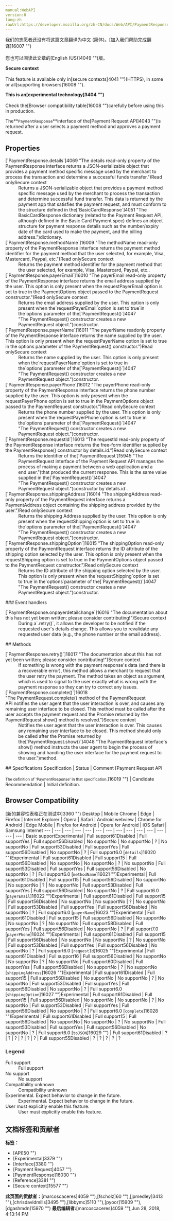 ```yaml
---
manual:WebAPI
version:0
lang:zh
rawUrl:https://developer.mozilla.org/zh-CN/docs/Web/API/PaymentResponse
---
```




<bdi>我们的志愿者还没有将这篇文章翻译为<bdi>中文 (简体)</bdi>。[加入我们帮助完成翻译]16007 "")<br></br>您也可以阅读此文章的[English (US)]4049 "")版。</bdi>






**Secure context**<br></br>This feature is available only in[secure contexts]4041 "")(HTTPS), in some or all[supporting browsers]16008 "").




**This is an[experimental technology]3404 "")**<br></br>Check the[Browser compatibility table]16008 "")carefully before using this in production.




The**`PaymentResponse`**interface of the[Payment Request API]4043 "")is returned after a user selects a payment method and approves a payment request.


## Properties<a name="Properties"></a>
<dl><dt>[`PaymentResponse.details`]4069 "The details read-only property of the PaymentResponse interface returns a JSON-serializable object that provides a payment method specific message used by the merchant to process the transaction and determine a successful funds transfer.")Read onlySecure context</dt><dd>Returns a JSON-serializable object that provides a payment method specific message used by the merchant to process the transaction and determine successful fund transfer. This data is returned by the payment app that satisfies the payment request, and must conform to the structure defined in the[`BasicCardResponse`]4051 "The BasicCardResponse dictionary (related to the Payment Request API, although defined in the Basic Card Payment spec) defines an object structure for payment response details such as the number/expiry date of the card used to make the payment, and the billing address.")dictionary.</dd><dt>[`PaymentResponse.methodName`]16009 "The methodName read-only property of the PaymentResponse interface returns the payment method identifier for the payment method that the user selected, for example, Visa, Mastercard, Paypal, etc.")Read onlySecure context</dt><dd>Returns the payment method identifier for the payment method that the user selected, for example, Visa, Mastercard, Paypal, etc..</dd><dt>[`PaymentResponse.payerEmail`]16010 "The payerEmail read-only property of the PaymentResponse interface returns the email address supplied by the user. This option is only present when the requestPayerEmail option is set to true in the PaymentOptions object passed to the PaymentRequest constructor.")Read onlySecure context</dt><dd>Returns the email address supplied by the user. This option is only present when the`requestPayerEmail`option is set to`true`in the`options`parameter of the[`PaymentRequest()`]4047 "The PaymentRequest() constructor creates a new PaymentRequest object.")constructor.</dd><dt>[`PaymentResponse.payerName`]16011 "The payerName readonly property of the PaymentResponse interface returns the name supplied by the user. This option is only present when the requestPayerName option is set to true in the options parameter of the PaymentRequest() constructor.")Read onlySecure context</dt><dd>Returns the name supplied by the user. This option is only present when the`requestPayerName`option is set to true in the`options`parameter of the[`PaymentRequest()`]4047 "The PaymentRequest() constructor creates a new PaymentRequest object.")constructor.</dd><dt>[`PaymentResponse.payerPhone`]16012 "The payerPhone read-only property of the PaymentResponse interface returns the phone number supplied by the user. This option is only present when the requestPayerPhone option is set to true in the PaymentOptions object passed to the PaymentRequest constructor.")Read onlySecure context</dt><dd>Returns the phone number supplied by the user. This option is only present when the`requestPayerPhone`option is set to`true`in the`options`parameter of the[`PaymentRequest()`]4047 "The PaymentRequest() constructor creates a new PaymentRequest object.")constructor.</dd><dt>[`PaymentResponse.requestId`]16013 "The requestId read-only property of the PaymentResponse interface rreturns the free-form identifier supplied by the PaymentResponse() constructor by details.id.")Read onlySecure context</dt><dd>Returns the identifier of the[`PaymentRequest`]15945 "The PaymentRequest interface of the Payment Request API manages the process of making a payment between a web application and a end user.")that produced the current response. This is the same value supplied in the[`PaymentRequest()`]4047 "The PaymentRequest() constructor creates a new PaymentRequest object.")constructor by`details.id`.</dd><dt>[`PaymentResponse.shippingAddress`]16014 "The shippingAddress read-only property of the PaymentRequest interface returns a PaymentAddress object containing the shipping address provided by the user.")Read onlySecure context</dt><dd>Returns the shipping Address supplied by the user. This option is only present when the`requestShipping`option is set to`true`in the`options`parameter of the[`PaymentRequest()`]4047 "The PaymentRequest() constructor creates a new PaymentRequest object.")constructor.</dd><dt>[`PaymentResponse.shippingOption`]16015 "The shippingOption read-only property of the PaymentRequest interface returns the ID attribute of the shipping option selected by the user. This option is only present when the requestShipping option is set to true in the PaymentOptions object passed to the PaymentRequest constructor.")Read onlySecure context</dt><dd>Returns the ID attribute of the shipping option selected by the user. This option is only present when the`requestShipping`option is set to`true`in the`options`parameter of the[`PaymentRequest()`]4047 "The PaymentRequest() constructor creates a new PaymentRequest object.")constructor.</dd></dl>
### Event handlers<a name="Event_handlers"></a>
<dl><dt>[`PaymentResponse.onpayerdetailchange`]16016 "The documentation about this has not yet been written; please consider contributing!")Secure context</dt><dd>During a`.retry()`, it allows the developer to be notified if the requested user&#39;s details change. This allows you to revalidate any requested user data (e.g., the phone number or the email address).</dd></dl>
## Methods<a name="Methods"></a>
<dl><dt>[`PaymentResponse.retry()`]16017 "The documentation about this has not yet been written; please consider contributing!")Secure context</dt><dd>If something is wrong with the payment response&#39;s data (and there is a recoverable error), this method allows a merchant to request that the user retry the payment. The method takes an object as argument, which is used to signal to the user exactly what is wrong with the payment response so they can try to correct any issues.</dd><dt>[`PaymentResponse.complete()`]16018 "The PaymentRequest.complete() method of the PaymentRequest API notifies the user agent that the user interaction is over, and causes any remaining user interface to be closed. This method must be called after the user accepts the payment request and the Promise returned by the PaymentRequest.show() method is resolved.")Secure context</dt><dd>Notifies the user agent that the user interaction is over. This causes any remaining user interface to be closed. This method should only be called after the Promise returned by the[`PaymentRequest.show()`]4048 "The PaymentRequest interface's show() method instructs the user agent to begin the process of showing and handling the user interface for the payment request to the user.")method.</dd></dl>
## Specifications<a name="Specifications"></a>
Specification | Status | Comment 
[Payment Request API<br></br><small>The definition of &#39;PaymentResponse&#39; in that specification.</small>]16019 "") | Candidate Recommendation | Initial definition. 


## Browser Compatibility<a name="Browser_Compatibility"></a>
[新的兼容性表格正在测试中<i></i>]3360 "")
<abbr>Desktop<i></i></abbr> | <abbr>Mobile<i></i></abbr> 
<abbr>Chrome<i></i></abbr> | <abbr>Edge<i></i></abbr> | <abbr>Firefox<i></i></abbr> | <abbr>Internet Explorer<i></i></abbr> | <abbr>Opera<i></i></abbr> | <abbr>Safari<i></i></abbr> | <abbr>Android webview<i></i></abbr> | <abbr>Chrome for Android<i></i></abbr> | <abbr>Edge Mobile<i></i></abbr> | <abbr>Firefox for Android<i></i></abbr> | <abbr>Opera for Android<i></i></abbr> | <abbr>iOS Safari<i></i></abbr> | <abbr>Samsung Internet<i></i></abbr> 
 ---  |  ---  |  ---  |  ---  |  ---  |  ---  |  ---  |  ---  |  ---  |  ---  |  ---  |  ---  |  ---  |  ---  | 
Basic support<abbr>Experimental<i></i></abbr> | <abbr>Full support</abbr>61<abbr>Disabled<i></i></abbr> | <abbr>Full support</abbr>Yes | <abbr>Full support</abbr>56<abbr>Disabled<i></i></abbr> | <abbr>No support</abbr>No | <abbr>No support</abbr>No | <abbr>?</abbr> | <abbr>No support</abbr>No | <abbr>Full support</abbr>53<abbr>Disabled<i></i></abbr> | <abbr>Full support</abbr>Yes | <abbr>Full support</abbr>56<abbr>Disabled<i></i></abbr> | <abbr>No support</abbr>No | <abbr>?</abbr> | <abbr>Full support</abbr>6.0 
[`details`]16020 "")<abbr>Experimental<i></i></abbr> | <abbr>Full support</abbr>61<abbr>Disabled<i></i></abbr> | <abbr>Full support</abbr>15 | <abbr>Full support</abbr>56<abbr>Disabled<i></i></abbr> | <abbr>No support</abbr>No | <abbr>No support</abbr>No | <abbr>?</abbr> | <abbr>No support</abbr>No | <abbr>Full support</abbr>53<abbr>Disabled<i></i></abbr> | <abbr>Full support</abbr>Yes | <abbr>Full support</abbr>56<abbr>Disabled<i></i></abbr> | <abbr>No support</abbr>No | <abbr>?</abbr> | <abbr>Full support</abbr>6.0 
[`methodName`]16021 "")<abbr>Experimental<i></i></abbr> | <abbr>Full support</abbr>61<abbr>Disabled<i></i></abbr> | <abbr>Full support</abbr>15 | <abbr>Full support</abbr>56<abbr>Disabled<i></i></abbr> | <abbr>No support</abbr>No | <abbr>No support</abbr>No | <abbr>?</abbr> | <abbr>No support</abbr>No | <abbr>Full support</abbr>53<abbr>Disabled<i></i></abbr> | <abbr>Full support</abbr>Yes | <abbr>Full support</abbr>56<abbr>Disabled<i></i></abbr> | <abbr>No support</abbr>No | <abbr>?</abbr> | <abbr>Full support</abbr>6.0 
[`payerEmail`]16022 "")<abbr>Experimental<i></i></abbr> | <abbr>Full support</abbr>61<abbr>Disabled<i></i></abbr> | <abbr>Full support</abbr>15 | <abbr>Full support</abbr>56<abbr>Disabled<i></i></abbr> | <abbr>No support</abbr>No | <abbr>No support</abbr>No | <abbr>?</abbr> | <abbr>No support</abbr>No | <abbr>Full support</abbr>53<abbr>Disabled<i></i></abbr> | <abbr>Full support</abbr>Yes | <abbr>Full support</abbr>56<abbr>Disabled<i></i></abbr> | <abbr>No support</abbr>No | <abbr>?</abbr> | <abbr>Full support</abbr>6.0 
[`payerName`]16023 "")<abbr>Experimental<i></i></abbr> | <abbr>Full support</abbr>61<abbr>Disabled<i></i></abbr> | <abbr>Full support</abbr>15 | <abbr>Full support</abbr>56<abbr>Disabled<i></i></abbr> | <abbr>No support</abbr>No | <abbr>No support</abbr>No | <abbr>?</abbr> | <abbr>No support</abbr>No | <abbr>Full support</abbr>58<abbr>Disabled<i></i></abbr> | <abbr>Full support</abbr>Yes | <abbr>Full support</abbr>56<abbr>Disabled<i></i></abbr> | <abbr>No support</abbr>No | <abbr>?</abbr> | <abbr>Full support</abbr>7.0 
[`payerPhone`]16024 "")<abbr>Experimental<i></i></abbr> | <abbr>Full support</abbr>61<abbr>Disabled<i></i></abbr> | <abbr>Full support</abbr>15 | <abbr>Full support</abbr>56<abbr>Disabled<i></i></abbr> | <abbr>No support</abbr>No | <abbr>No support</abbr>No | <abbr>?</abbr> | <abbr>No support</abbr>No | <abbr>Full support</abbr>53<abbr>Disabled<i></i></abbr> | <abbr>Full support</abbr>Yes | <abbr>Full support</abbr>56<abbr>Disabled<i></i></abbr> | <abbr>No support</abbr>No | <abbr>?</abbr> | <abbr>Full support</abbr>6.0 
[`requestId`]16025 "")<abbr>Experimental<i></i></abbr> | <abbr>Full support</abbr>61<abbr>Disabled<i></i></abbr> | <abbr>Full support</abbr>16 | <abbr>Full support</abbr>56<abbr>Disabled<i></i></abbr> | <abbr>No support</abbr>No | <abbr>No support</abbr>No | <abbr>?</abbr> | <abbr>No support</abbr>No | <abbr>Full support</abbr>60<abbr>Disabled<i></i></abbr> | <abbr>Full support</abbr>Yes | <abbr>Full support</abbr>56<abbr>Disabled<i></i></abbr> | <abbr>No support</abbr>No | <abbr>?</abbr> | <abbr>No support</abbr>No 
[`shippingAddress`]16026 "")<abbr>Experimental<i></i></abbr> | <abbr>Full support</abbr>61<abbr>Disabled<i></i></abbr> | <abbr>Full support</abbr>15 | <abbr>Full support</abbr>56<abbr>Disabled<i></i></abbr> | <abbr>No support</abbr>No | <abbr>No support</abbr>No | <abbr>?</abbr> | <abbr>No support</abbr>No | <abbr>Full support</abbr>53<abbr>Disabled<i></i></abbr> | <abbr>Full support</abbr>Yes | <abbr>Full support</abbr>56<abbr>Disabled<i></i></abbr> | <abbr>No support</abbr>No | <abbr>?</abbr> | <abbr>Full support</abbr>6.0 
[`shippingOption`]16027 "")<abbr>Experimental<i></i></abbr> | <abbr>Full support</abbr>61<abbr>Disabled<i></i></abbr> | <abbr>Full support</abbr>15 | <abbr>Full support</abbr>56<abbr>Disabled<i></i></abbr> | <abbr>No support</abbr>No | <abbr>No support</abbr>No | <abbr>?</abbr> | <abbr>No support</abbr>No | <abbr>Full support</abbr>53<abbr>Disabled<i></i></abbr> | <abbr>Full support</abbr>Yes | <abbr>Full support</abbr>56<abbr>Disabled<i></i></abbr> | <abbr>No support</abbr>No | <abbr>?</abbr> | <abbr>Full support</abbr>6.0 
[`complete`]16028 "")<abbr>Experimental<i></i></abbr> | <abbr>Full support</abbr>61<abbr>Disabled<i></i></abbr> | <abbr>Full support</abbr>15 | <abbr>Full support</abbr>56<abbr>Disabled<i></i></abbr> | <abbr>No support</abbr>No | <abbr>No support</abbr>No | <abbr>?</abbr> | <abbr>No support</abbr>No | <abbr>Full support</abbr>53<abbr>Disabled<i></i></abbr> | <abbr>Full support</abbr>Yes | <abbr>Full support</abbr>56<abbr>Disabled<i></i></abbr> | <abbr>No support</abbr>No | <abbr>?</abbr> | <abbr>Full support</abbr>6.0 
[`toJSON`]16029 "") | <abbr>Full support</abbr>61<abbr>Disabled<i></i></abbr> | <abbr>?</abbr> | <abbr>?</abbr> | <abbr>?</abbr> | <abbr>?</abbr> | <abbr>?</abbr> | <abbr>?</abbr> | <abbr>Full support</abbr>55<abbr>Disabled<i></i></abbr> | <abbr>?</abbr> | <abbr>?</abbr> | <abbr>?</abbr> | <abbr>?</abbr> | <abbr>?</abbr> 


### Legend<a name="Legend"></a>
<dl><dt><abbr>Full support</abbr></dt><dd>Full support</dd><dt><abbr>No support</abbr></dt><dd>No support</dd><dt><abbr>Compatibility unknown</abbr></dt><dd>Compatibility unknown</dd><dt><abbr>Experimental. Expect behavior to change in the future.<i></i></abbr></dt><dd>Experimental. Expect behavior to change in the future.</dd><dt><abbr>User must explicitly enable this feature.<i></i></abbr></dt><dd>User must explicitly enable this feature.</dd></dl>




## 文档标签和贡献者
**标签：**
* [API]50 "")
* [Experimental]3379 "")
* [Interface]3380 "")
* [Payment Request]4057 "")
* [PaymentResponse]16030 "")
* [Reference]3381 "")
* [Secure context]15577 "")

**此页面的贡献者：**[marcoscaceres]4059 ""),[fscholz]60 ""),[jpmedley]3413 ""),[chrisdavidmills]3495 ""),[libbymc]5110 ""),[pyoor]15909 ""),[dgashmdn]15970 "")
**最后编辑者:**[marcoscaceres]4059 ""),<time>Jun 28, 2018, 4:13:14 PM</time>



